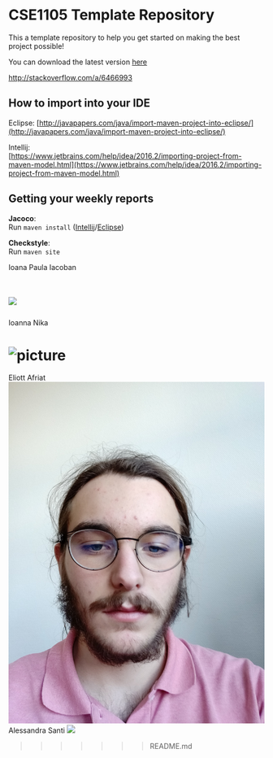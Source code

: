 
# CSE1105 Template Repository

This a template repository to help you get started on making the best project possible!

You can download the latest version [here](https://github.com/SERG-Delft/TI1216/releases)

http://stackoverflow.com/a/6466993

## How to import into your IDE

Eclipse:
[http://javapapers.com/java/import-maven-project-into-eclipse/](http://javapapers.com/java/import-maven-project-into-eclipse/)

Intellij:  
[https://www.jetbrains.com/help/idea/2016.2/importing-project-from-maven-model.html](https://www.jetbrains.com/help/idea/2016.2/importing-project-from-maven-model.html)

## Getting your weekly reports

**Jacoco**:  
Run `maven install` ([Intellij](https://www.jetbrains.com/help/idea/2016.3/getting-started-with-maven.html#execute_maven_goal)/[Eclipse](http://imgur.com/a/6q7pV))

**Checkstyle**:  
Run `maven site`

Ioana Paula Iacoban

![](https://scontent-amt2-1.xx.fbcdn.net/v/t1.0-9/29572487_1847882911908887_8646102070807169018_n.jpg?_nc_cat=110&_nc_ht=scontent-amt2-1.xx&oh=54fa407cb6d0883de0873478ca265e70&oe=5CDE73F5)
=======
Ioanna Nika

![picture](https://scontent-amt2-1.xx.fbcdn.net/v/t1.0-9/36393997_1688414251271780_20125387820367872_n.jpg?_nc_cat=103&_nc_ht=scontent-amt2-1.xx&oh=0f9dbd4dbb11678d72b6e498ffff6671&oe=5CFDD261)
=======
Eliott Afriat  ![alt text](profile/Eliott.jpg) 
Alessandra Santi ![](https://scontent-amt2-1.xx.fbcdn.net/v/t1.0-9/16388395_1103798423064963_2695095194197448980_n.jpg?_nc_cat=106&_nc_ht=scontent-amt2-1.xx&oh=f6ac17d26b3f40e61805548e3ac12b04&oe=5CECA3C0)
>>>>>>> README.md
